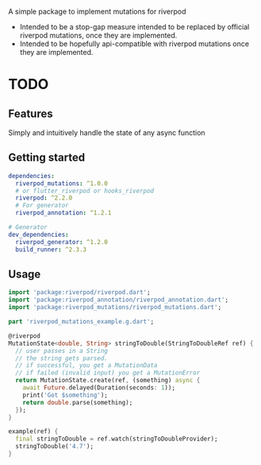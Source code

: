 <!-- 
This README describes the package. If you publish this package to pub.dev,
this README's contents appear on the landing page for your package.

For information about how to write a good package README, see the guide for
[writing package pages](https://dart.dev/guides/libraries/writing-package-pages). 

For general information about developing packages, see the Dart guide for
[creating packages](https://dart.dev/guides/libraries/create-library-packages)
and the Flutter guide for
[developing packages and plugins](https://flutter.dev/developing-packages). 
-->

A simple package to implement mutations for riverpod
- Intended to be a stop-gap measure intended to be replaced by official riverpod mutations, once they are implemented.
- Intended to be hopefully api-compatible with riverpod mutations once they are implemented.

# TODO

## Features

Simply and intuitively handle the state of any async function

## Getting started

```yaml
dependencies:
  riverpod_mutations: ^1.0.0
  # or flutter_riverpod or hooks_riverpod
  riverpod: ^2.2.0
  # For generator
  riverpod_annotation: ^1.2.1

# Generator
dev_dependencies:
  riverpod_generator: ^1.2.0
  build_runner: ^2.3.3
```

## Usage

```dart
import 'package:riverpod/riverpod.dart';
import 'package:riverpod_annotation/riverpod_annotation.dart';
import 'package:riverpod_mutations/riverpod_mutations.dart';

part 'riverpod_mutations_example.g.dart';

@riverpod
MutationState<double, String> stringToDouble(StringToDoubleRef ref) {
  // user passes in a String
  // the string gets parsed.
  // if successful, you get a MutationData
  // if failed (invalid input) you get a MutationError
  return MutationState.create(ref, (something) async {
    await Future.delayed(Duration(seconds: 1));
    print('Got $something');
    return double.parse(something);
  });
}

example(ref) {
  final stringToDouble = ref.watch(stringToDoubleProvider);
  stringToDouble('4.7');
}
```

<!-- ## Additional information

TODO: Tell users more about the package: where to find more information, how to 
contribute to the package, how to file issues, what response they can expect 
from the package authors, and more. -->
